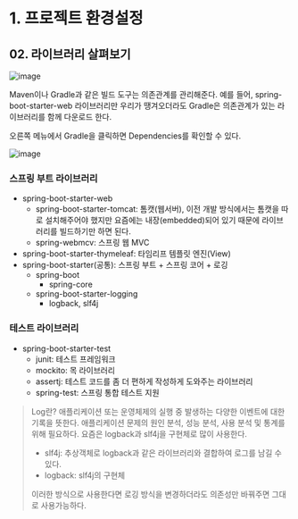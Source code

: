 # 1. 프로젝트 환경설정
## 02. 라이브러리 살펴보기
![image](https://github.com/GYUNGAEEEE/Spring/assets/158580466/8485dad4-1aa2-4e14-a4dc-9fce79147e4d)

Maven이나 Gradle과 같은 빌드 도구는 의존관계를 관리해준다.
예를 들어, spring-boot-starter-web 라이브러리만 우리가 땡겨오더라도 Gradle은 의존관계가 있는 라이브러리를 함께 다운로드 한다.

오른쪽 메뉴에서 Gradle을 클릭하면 Dependencies를 확인할 수 있다.

![image](https://github.com/GYUNGAEEEE/Spring/assets/158580466/e20841ff-b394-4c82-a70f-bd2e2052bddb)

### 스프링 부트 라이브러리
- spring-boot-starter-web
  - spring-boot-starter-tomcat: 톰캣(웹서버), 이전 개발 방식에서는 톰캣을 따로 설치해주어야 했지만 요즘에는 내장(embedded)되어 있기 때문에 라이브러리를 빌드하기만 하면 된다.
  - spring-webmcv: 스프링 웹 MVC
- spring-boot-starter-thymeleaf: 타임리프 템플릿 엔진(View)
- spring-boot-starter(공통): 스프링 부트 + 스프링 코어 + 로깅
  - spring-boot
    - spring-core
  - spring-boot-starter-logging
    - logback, slf4j

### 테스트 라이브러리
- spring-boot-starter-test
  - junit: 테스트 프레임워크
  - mockito: 목 라이브러리
  - assertj: 테스트 코드를 좀 더 편하게 작성하게 도와주는 라이브러리
  - spring-test: 스프링 통합 테스트 지원

> Log란? 애플리케이션 또는 운영체제의 실행 중 발생하는 다양한 이벤트에 대한 기록을 뜻한다.
> 애플리케이션 문제의 원인 분석, 성능 분석, 사용 분석 및 통계를 위해 필요하다.
> 요즘은 logback과 slf4j을 구현체로 많이 사용한다.
>
> - slf4j: 추상객체로 logback과 같은 라이브러리와 결합하여 로그를 남길 수 있다.
> - logback: slf4j의 구현체
>
> 이러한 방식으로 사용한다면 로깅 방식을 변경하더라도 의존성만 바꿔주면 그대로 사용가능하다.

